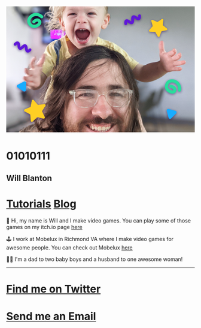 # ![it's me](../images/me.png)

# 01010111
## Will Blanton

# [Tutorials](tutorials) [Blog](blog)

👋 Hi, my name is Will and I make video games. You can play some of those games on my itch.io page [here](https://01010111.itch.io)

🕹 I work at Mobelux in Richmond VA where I make video games for awesome people. You can check out Mobelux [here](https://mobelux.com)

👶👶 I'm a dad to two baby boys and a husband to one awesome woman!

---

# [Find me on Twitter](https://twitter.com/x01010111)
# [Send me an Email](mailto:will.blanton.804@gmail.com)
